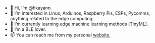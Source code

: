 - 👋 Hi, I’m @hkayann.
- 👀 I’m interested in Linux, Arduinos, Raspberry Pis, ESPs, Pycomms, anything related to the edge computing. 
- 🌱 I’m currently learning edge machine learning methods (TinyML). 
- 💞️ I’m a BLE lover.
- 📫 You can reach me from my personal [website.](https://hkayann.github.io/)

<!---
hkayann/hkayann is a ✨ special ✨ repository because its `README.md` (this file) appears on your GitHub profile.
You can click the Preview link to take a look at your changes.
--->
